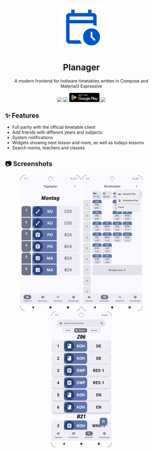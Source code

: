 <p align='center'>
 <img src='https://github.com/Eisbaer1832/Planager/blob/2022ebadc600a5fd9a8eca42d04c1d39e40261f6/app/src/main/ic_launcher-playstore.png' width=150 />
</p>
<h1 align='center'>Planager</h1>
<p align='center'>A modern frontend for Indiware timetables written in Compose and Material3 Expressive</p>

<div align='center'>
  <img src='https://img.shields.io/badge/android%20studio-346ac1?style=for-the-badge&logo=android%20studio&logoColor=white'/>
  <img src='https://img.shields.io/badge/kotlin-%237F52FF.svg?style=for-the-badge&logo=kotlin&logoColor=white'/>
  <a href='https://play.google.com/store/apps/details?id=com.capputinodevelopment.planager'>
   <img src='https://github.com/Eisbaer1832/Planager/blob/c95f2a66ee110f14fb791d0add4a147823baa49e/English.svg' width=100 />
  </a>
  <a href='https://github.com/Eisbaer1832/Planager/actions/workflows/android.yml'>
   <img src='https://github.com/Eisbaer1832/Planager/actions/workflows/android.yml/badge.svg?branch=master' width=100 />
  </a>
</div>


## ✨ Features
* Full parity with the official timetable client
* Add friends with different years and subjects
* System notifications
* Widgets showing next lesson and room, as well as todays lessons
* Search rooms, teachers and classes

## 📷 Screenshots
<div align='center'>
  <img src='/.github/day.png'width=200/>
  <img src='/.github/week.png'width=200/>
  <img src='/.github/search.png'width=200/>
</div>
